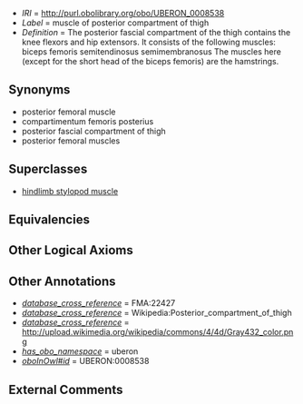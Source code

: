  * *IRI* = http://purl.obolibrary.org/obo/UBERON_0008538
 * *Label* = muscle of posterior compartment of thigh
 * *Definition* = The posterior fascial compartment of the thigh contains the knee flexors and hip extensors. It consists of the following muscles: biceps femoris semitendinosus semimembranosus The muscles here (except for the short head of the biceps femoris) are the hamstrings.

## Synonyms

 * posterior femoral muscle
 * compartimentum femoris posterius
 * posterior fascial compartment of thigh
 * posterior femoral muscles

## Superclasses

 * [hindlimb stylopod muscle](../../UBERON/52/UBERON_0004252.md)

## Equivalencies


## Other Logical Axioms


## Other Annotations

 * *[database_cross_reference](../../ef/oboInOwl#hasDbXref.md)* = FMA:22427
 * *[database_cross_reference](../../ef/oboInOwl#hasDbXref.md)* = Wikipedia:Posterior_compartment_of_thigh
 * *[database_cross_reference](../../ef/oboInOwl#hasDbXref.md)* = http://upload.wikimedia.org/wikipedia/commons/4/4d/Gray432_color.png
 * *[has_obo_namespace](../../ce/oboInOwl#hasOBONamespace.md)* = uberon
 * *[oboInOwl#id](../../id/oboInOwl#id.md)* = UBERON:0008538

## External Comments

